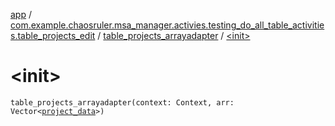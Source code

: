 [app](../../index.md) / [com.example.chaosruler.msa_manager.activies.testing_do_all_table_activities.table_projects_edit](../index.md) / [table_projects_arrayadapter](index.md) / [&lt;init&gt;](.)

# &lt;init&gt;

`table_projects_arrayadapter(context: Context, arr: Vector<`[`project_data`](../../com.example.chaosruler.msa_manager.object_types/project_data/index.md)`>)`
